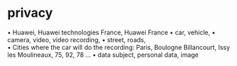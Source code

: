 # privacy

•	Huawei, Huawei technologies France, Huawei France
•	car, vehicle, 
•	camera, video, video recording, 
•	street, roads,  
•	Cities where the car will do the recording: Paris, Boulogne Billancourt, Issy les Moulineaux, 75, 92, 78 …
•	data subject, personal data, image
